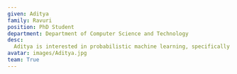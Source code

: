 ```yaml
---
given: Aditya
family: Ravuri
position: PhD Student
department: Department of Computer Science and Technology
desc:
  Aditya is interested in probabilistic machine learning, specifically in situations where there is interesting prior information available. As gaussian processes routinely lend themselves to such applications, he enjoys working with them. He is also interested in finding a statistical basis for some classical algorithms.
avatar: images/Aditya.jpg
team: True
---
```

